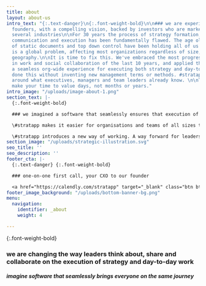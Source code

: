 ```yaml
---
title: about
layout: about-us
intro_text: "{:.text-danger}\n{:.font-weight-bold}\n\n### we are experienced SaaS
  founders, with a compelling vision, backed by investors who are market leaders across
  several industries\n\nFor 30 years the process of strategy formation, documentation,
  communication and execution has been fundamentally flawed. The age old paradigms
  of static documents and top down control have been holding all of us all back.  It
  is a global problem, affecting most organizations regardless of size, sector or
  geography.\n\nIt is time to fix this. We've embraced the most progressive thinking
  in work and social collaboration of the last 10 years, and applied those to create
  a seamless org-wide experience for executing both strategy and day-to-day work.\n\nWe've
  done this without inventing new management terms or methods. #stratapp is designed
  around what executives, managers and team leaders already know. \n\nTherefore, we
  make your time to value days, not months or years."
intro_image: "/uploads/image-about-1.png"
section_text: |-
  {:.font-weight-bold}

  ### we imagined a software that seamlessly ensures that execution of strategy meets expectation

  \#stratapp makes it easier for organisations and teams of all sizes to create, evolve and execute strategy. Aligning the day-to-day work outcomes to strategy.

  \#stratapp introduces a new way of working. A way forward for leaders who are serious. Serious about what they are trying to achieve and genuinely seeking to tap into the full potential of their current and next-generation workforce.
section_image: "/uploads/strategic-illustration.svg"
seo_title: ''
seo_description: ''
footer_cta: |-
  {:.text-danger} {:.font-weight-bold}

  ### one-on-one first call, your CXO to our founder

  <a href="https://calendly.com/stratapp" target="_blank" class="btn btn-danger rounded-pill">book an event</a>
footer_image_background: "/uploads/bottom-banner-bg.png"
menu:
  navigation:
    identifier: _about
    weight: 4

---
```

{:.font-weight-bold}

### we are changing the way leaders think about, share and collaborate on the execution of strategy and day-to-day work

##### imagine software that seamlessly brings everyone on the same journey